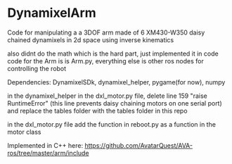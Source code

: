 # DynamixelArm
Code for manipulating a a 3DOF arm made of 6 XM430-W350 daisy chained dynamixels in 2d space using inverse kinematics

also didnt do the math which is the hard part, just implemented it in code
code for the Arm is is Arm.py, everything else is other ros nodes for controlling the robot

Dependencies: DynamixelSDk, dynamixel_helper, pygame(for now), numpy 

in the dynamixel_helper in the dxl_motor.py file, delete line 159 "raise RuntimeError" (this line prevents daisy chaining motors on one serial port) and replace the tables folder with the tables folder in this repo

in the dxl_motor.py file add the function in reboot.py as a function in the motor class 

Implemented in C++ here: https://github.com/AvatarQuest/AVA-ros/tree/master/arm/include
